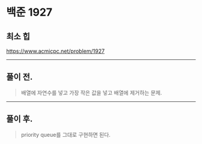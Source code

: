 # 백준 1927

## 최소 힙
https://www.acmicpc.net/problem/1927
___
## 풀이 전.
> 배열에 자연수를 넣고 가장 작은 값을 넣고 배열에 제거하는 문제.
___
## 풀이 후.
> priority queue를 그대로 구현하면 된다.